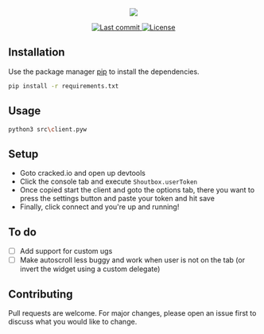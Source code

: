 <div align="center">
    <img src="https://i.imgur.com/cg4z5mQ.png"/>
    <p>
      <a href="https://github.com/iclapcheeks/Cracked.io-Shoutbox-Client/pulse">
        <img alt="Last commit" src="https://img.shields.io/github/last-commit/iclapcheeks/Cracked.io-Shoutbox-Client"/>
      </a>
      <a href="https://github.com/iclapcheeks/Cracked.io-Shoutbox-Client/blob/main/LICENSE">
        <img src="https://img.shields.io/github/license/iclapcheeks/Cracked.io-Shoutbox-Client?style=flat-square&logo=GNU&label=License" alt="License">
      </a>
    </p>
</div>

## Installation

Use the package manager [pip](https://pip.pypa.io/en/stable/) to install the dependencies.

```bash
pip install -r requirements.txt
```

## Usage

```bash
python3 src\client.pyw
```

## Setup

- Goto cracked.io and open up devtools
- Click the console tab and execute `Shoutbox.userToken`
- Once copied start the client and goto the options tab, there you want to press the settings button and paste your token and hit save
- Finally, click connect and you're up and running!

## To do

- [ ] Add support for custom ugs
- [ ] Make autoscroll less buggy and work when user is not on the tab (or invert the widget using a custom delegate)

## Contributing

Pull requests are welcome. For major changes, please open an issue first to discuss what you would like to change.

